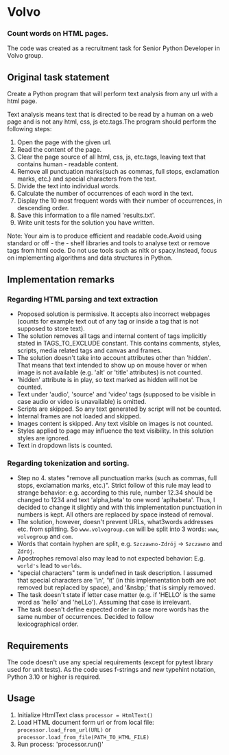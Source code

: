 # Volvo

### Count words on HTML pages.

The code was created as a recruitment task for Senior Python Developer in Volvo group.

## Original task statement

Create a Python program that will perform text analysis from any url with a html page.

Text analysis means text that is directed to be read by a human on a web page and is not any html, css, js etc.tags.The program should perform the following steps:

1. Open the page with the given url.
2. Read the content of the page.
3. Clear the page source of all html, css, js, etc.tags, leaving text that contains human - readable content.
4. Remove all punctuation marks(such as commas, full stops, exclamation marks, etc.) and special characters from the text.
5. Divide the text into individual words.
6. Calculate the number of occurrences of each word in the text.
7. Display the 10 most frequent words with their number of occurrences, in descending order.
8. Save this information to a file named 'results.txt'.
9. Write unit tests for the solution you have written.

Note: Your aim is to produce efficient and readable code.Avoid using standard or off - the - shelf
libraries and tools to analyse text or remove tags from html code.
Do not use tools such as nltk or spacy.Instead, focus on implementing algorithms and data structures in Python.

## Implementation remarks

### Regarding HTML parsing and text extraction

- Proposed solution is permissive. It accepts also incorrect webpages (counts for example text out of any tag or
  inside a tag that is not supposed to store text).
- The solution removes all tags and internal content of tags implicitly stated in TAGS_TO_EXCLUDE constant. 
  This contains comments, styles, scripts, media related tags and canvas and frames.
- The solution doesn't take into account attributes other than 'hidden'. That means that text intended to show up
  on mouse hover or when image is not available (e.g. 'alt' or 'title' attributes) is not counted.
- 'hidden' attribute is in play, so text marked as hidden will not be counted.
- Text under 'audio', 'source' and 'video' tags (supposed to be visible in case audio or video is unavailable)
  is omitted.
- Scripts are skipped. So any text generated by script will not be counted.
- Internal frames are not loaded and skipped.
- Images content is skipped. Any text visible on images is not counted.
- Styles applied to page may influence the text visibility. In this solution styles are ignored. 
- Text in dropdown lists is counted.

### Regarding tokenization and sorting.

- Step no 4. states "remove all punctuation marks (such as commas, full stops, exclamation marks, etc.)". Strict follow
  of this rule may lead to strange behavior:
  e.g. according to this rule, number 12.34 should be changed to 1234 and text 'alpha,beta' to one word 'aplhabeta'.
  Thus, I decided to change it slightly and with this implementation punctuation in numbers is kept.
  All others are replaced by space instead of removal.
- The solution, however, doesn't prevent URLs, what3words addresses etc. from splitting. So `www.volvogroup.com` 
  will be split into 3 words: `www`, `volvogroup` and `com`. 
- Words that contain hyphen are split, e.g. `Szczawno-Zdrój` -> `Szczawno` and `Zdrój`.
- Apostrophes removal also may lead to not expected behavior: E.g. `world's` lead to `worlds`. 
- "special characters" term is undefined in task description. I assumed that special characters are '\n', '\t' 
  (in this implementation both are not removed but replaced by space), and '&nsbp;' that is simply removed.
- The task doesn't state if letter case matter (e.g. if 'HELLO' is the same word as 'hello' and 'heLLo'). 
  Assuming that case is irrelevant.
- The task doesn't define expected order in case more words has the same number of occurrences. Decided to follow  
  lexicographical order. 

## Requirements

The code doesn't use any special requirements (except for pytest library used for unit tests).
As the code uses f-strings and new typehint notation, Python 3.10 or higher is required.


## Usage

1. Initialize HtmlText class
`processor = HtmlText()`
2. Load HTML document form url or from local file:
`processor.load_from_url(URL)`
or
`processor.load_from_file(PATH_TO_HTML_FILE)`
3. Run process:
'processor.run()'

